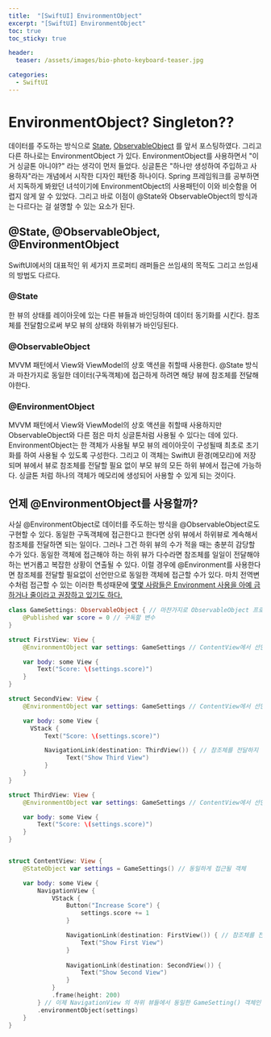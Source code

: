 ```yaml
---
title:  "[SwiftUI] EnvironmentObject"
excerpt: "[SwiftUI] EnvironmentObject"
toc: true
toc_sticky: true

header:
  teaser: /assets/images/bio-photo-keyboard-teaser.jpg

categories:
  - SwiftUI
---
```



# EnvironmentObject? Singleton??
데이터를 주도하는 방식으로 [State](https://ronick-grammer.github.io/swiftui/SwiftUI-상태-프로퍼티와-상태-바인딩/), [ObservableObject](https://ronick-grammer.github.io/swiftui/SwiftUI-Observable/) 를 앞서 포스팅하였다.
그리고 다른 하나로는 EnvironmentObject 가 있다.
EnvironmentObject를 사용하면서 "이거 싱글톤 아니야?" 라는 생각이 먼저 들었다. 싱글톤은 "하나만 생성하여 주입하고 사용하자"라는 개념에서 시작한 디자인 패턴중 하나이다. Spring 프레임워크를 공부하면서 지독하게
봐왔던 녀석이기에 EnvironmentObject의 사용패턴이 이와 비슷함을 어렵지 않게 알 수 있었다. 그리고 바로 이점이 @State와 ObservableObject의 방식과는 다르다는 걸 설명할 수 있는 요소가 된다.
 
## @State, @ObservableObject, @EnvironmentObject 
SwiftUI에서의 대표적인 위 세가지 프로퍼티 래퍼들은 쓰임새의 목적도 그리고 쓰임새의 방법도 다르다.
 
### @State
한 뷰의 상태를 레이아웃에 있는 다른 뷰들과 바인딩하여 데이터 동기화를 시킨다. 참조체를 전달함으로써 부모 뷰의 상태와 하위뷰가 바인딩된다.

### @ObservableObject
MVVM 패턴에서 View와 ViewModel의 상호 액션을 취할때 사용한다. @State 방식과 마찬가지로 동일한 데이터(구독객체)에 접근하게 하려면 해당 뷰에 참조체를 전달해야한다.

### @EnvironmentObject
MVVM 패턴에서 View와 ViewModel의 상호 액션을 취할때 사용하지만 ObservableObject와 다른 점은 마치 싱글톤처럼 사용될 수 있다는 데에 있다. EnvironmentObject는 한 객체가 사용될 부모 뷰의 레이아웃이 구성될때 최초로 초기화를 하여 사용될 수 있도록 구성한다. 그리고 이 객체는 SwiftUI 환경(메모리)에 저장되며 뷰에서 뷰로 참조체를 전달할 필요 없이 부모 뷰의 모든 하위 뷰에서 접근에 가능하다. 싱글톤 처럼 하나의 객체가 메모리에 생성되어 사용할 수 있게 되는 것이다. 
 
## 언제 @EnvironmentObject를 사용할까?
사실 @EnvironmentObject로 데이터를 주도하는 방식을 @ObservableObject로도 구현할 수 있다. 동일한 구독객체에 접근한다고 한다면 상위 뷰에서 하위뷰로 계속해서 참조체를 전달하면 되는 일이다. 그러나 그건 하위 뷰의 수가 적을 때는 충분히 감당할 수가 있다. 동일한 객체에 접근해야 하는 하위 뷰가 다수라면 참조체를 일일이 전달해야하는 번거롭고 복잡한 상황이 연출될 수 있다. 이럴 경우에 @Environment를 사용한다면 참조체를 전달할 필요없이 선언만으로 동일한 객체에 접근할 수가 있다. 마치 전역변수처럼 접근할 수 있는 이러한 특성때문에 [몇몇 사람들은 Environment 사용을 아예 금하거나 줄이라고 권장하고 있기도 하다.](https://betterprogramming.pub/the-best-way-to-use-environment-objects-in-swiftui-d9a88b1e253f)

```swift
class GameSettings: ObservableObject { // 마찬가지로 ObservableObject 프로토콜을 따른다.
    @Published var score = 0 // 구독할 변수
}

struct FirstView: View {
    @EnvironmentObject var settings: GameSettings // ContentView에서 선언된 settings이다. 즉 동일한 하나의 객체

    var body: some View {
        Text("Score: \(settings.score)")
    }
}

struct SecondView: View {
    @EnvironmentObject var settings: GameSettings // ContentView에서 선언된 settings이다. 즉 동일한 하나의 객체

    var body: some View {
      VStack {
          Text("Score: \(settings.score)")

          NavigationLink(destination: ThirdView()) { // 참조체를 전달하지 않는다!!
                Text("Show Third View")
          }
    }
}

struct ThirdView: View {
    @EnvironmentObject var settings: GameSettings // ContentView에서 선언된 settings이다. 즉 동일한 하나의 객체

    var body: some View {
        Text("Score: \(settings.score)")
    }
}


struct ContentView: View {
    @StateObject var settings = GameSettings() // 동일하게 접근될 객체

    var body: some View {
        NavigationView {
            VStack {
                Button("Increase Score") {
                    settings.score += 1
                }

                NavigationLink(destination: FirstView()) { // 참조체를 전달하지 않는 것에 주목해보자.
                    Text("Show First View")
                }
                
                NavigationLink(destination: SecondView()) {
                    Text("Show Second View")
                }
            }
            .frame(height: 200)
        } // 이제 NavigationView 의 하위 뷰들에서 동일한 GameSetting() 객체인 settings에 접근할 수 있다.(FirstView, SecondView)
        .environmentObject(settings) 
    }
}

```
 
 
